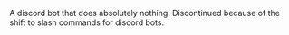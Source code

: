 A discord bot that does absolutely nothing.
Discontinued because of the shift to slash commands for discord bots.
